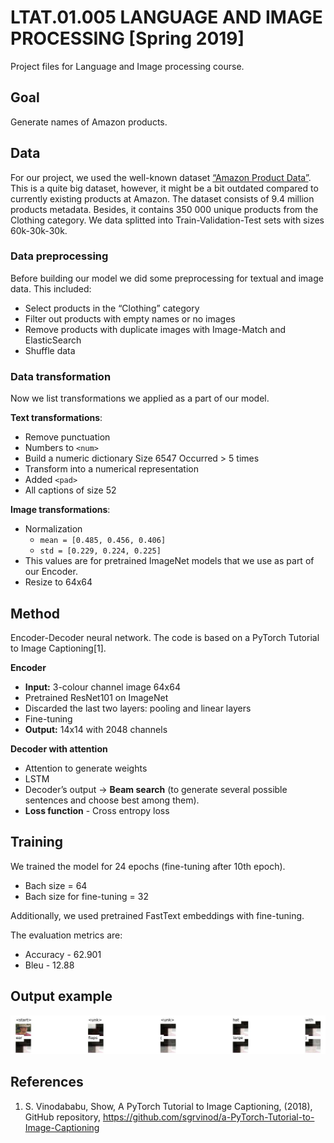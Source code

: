 # LTAT.01.005 LANGUAGE AND IMAGE PROCESSING [Spring 2019]
Project files for Language and Image processing course.

## Goal

Generate names of Amazon products.

## Data
For our project, we used the well-known dataset [“Amazon Product Data”](http://jmcauley.ucsd.edu/data/amazon/). This is a quite big dataset, however, it might be a bit outdated compared to currently existing products at Amazon. 
The dataset consists of 9.4 million products metadata. Besides, it contains 350 000 unique products from the Clothing category.
We data splitted into Train-Validation-Test sets with sizes 60k-30k-30k.

### Data preprocessing
Before building our model we did some preprocessing for textual and image data. This included:

- Select products in the “Clothing” category
- Filter out products with empty names or no images
- Remove products with duplicate images with Image-Match and ElasticSearch
- Shuffle data

### Data transformation
Now we list transformations we applied as a part of our model. 

**Text transformations**:
- Remove punctuation
- Numbers to `<num>`
- Build a numeric dictionary Size 6547 Occurred > 5 times
- Transform into a numerical representation
- Added `<pad>` 
- All captions of size 52

**Image transformations**:
- Normalization
  - `mean = [0.485, 0.456, 0.406]`
  - `std = [0.229, 0.224, 0.225]`
- This values are for pretrained ImageNet models that we use as part of our Encoder.
- Resize to 64x64

## Method

Encoder-Decoder neural network. The code is based on a PyTorch Tutorial to Image Captioning[1].

**Encoder** 
- **Input:** 3-colour channel image 64x64
- Pretrained ResNet101 on ImageNet 
- Discarded the last two layers: pooling and linear layers
- Fine-tuning
- **Output:** 14x14 with 2048 channels

**Decoder with attention**
- Attention to generate weights
- LSTM
- Decoder’s output -> **Beam search** (to generate several possible sentences and choose best among them).
- **Loss function** - Cross entropy loss

## Training

We trained the model for 24 epochs (fine-tuning after 10th epoch). 
- Bach size = 64
- Bach size for fine-tuning = 32	

Additionally, we used pretrained FastText embeddings with fine-tuning.

The evaluation metrics are:
- Accuracy - 62.901
- Bleu - 12.88


## Output example

![Example](/img/example.jpg?raw=true "Caption Example")

## References

1) S. Vinodababu, Show, A PyTorch Tutorial to Image Captioning, (2018), GitHub repository, https://github.com/sgrvinod/a-PyTorch-Tutorial-to-Image-Captioning

